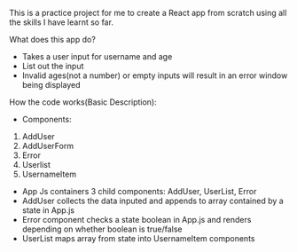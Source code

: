 This is a practice project for me to create a React app from scratch using all the skills I have learnt so far. 

What does this app do?
- Takes a user input for username and age
- List out the input
- Invalid ages(not a number) or empty inputs will result in an error window being displayed

How the code works(Basic Description):
- Components:
1) AddUser
2) AddUserForm
3) Error 
5) Userlist
6) UsernameItem

- App Js containers 3 child components: AddUser, UserList, Error
- AddUser collects the data inputed and appends to array contained by a state in App.js
- Error component checks a state boolean in App.js and renders depending on whether boolean is true/false
- UserList maps array from state into UsernameItem components



